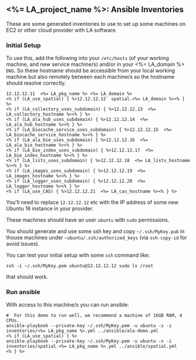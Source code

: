 ## <%= LA_project_name %>: Ansible Inventories

These are some generated inventories to use to set up some machines on EC2 or other cloud provider with LA software.

### Initial Setup

To use this, add the following into your `/etc/hosts` (of your working machine, and new service machine/s) and/or in your <%= LA_domain %> `DNS`. So these hostname should be accessible from your local working machine but also remotely between each machine/s so the hostname should resolve correctly.

```
12.12.12.11  <%= LA_pkg_name %> <%= LA_domain %>
<% if (LA_use_spatial) { %>12.12.12.12  spatial.<%= LA_domain %><% } %>
<% if (LA_collectory_uses_subdomain) { %>12.12.12.13  <%= LA_collectory_hostname %><% } %>
<% if (LA_ala_hub_uses_subdomain) { %>12.12.12.14  <%= LA_ala_hub_hostname %><% } %>
<% if (LA_biocache_service_uses_subdomain) { %>12.12.12.15  <%= LA_biocache_service_hostname %><% } %>
<% if (LA_ala_bie_uses_subdomain) { %>12.12.12.16  <%= LA_ala_bie_hostname %><% } %>
<% if (LA_bie_index_uses_subdomain) { %>12.12.12.17  <%= LA_bie_index_hostname %><% } %>
<% if (LA_lists_uses_subdomain) { %>12.12.12.18  <%= LA_lists_hostname %><% } %>
<% if (LA_images_uses_subdomain) { %>12.12.12.19  <%= LA_images_hostname %><% } %>
<% if (LA_logger_uses_subdomain) { %>12.12.12.20  <%= LA_logger_hostname %><% } %>
<% if (LA_use_CAS) { %>12.12.12.21  <%= LA_cas_hostname %><% } %>
```

You'll need to replace `12.12.12.12` etc with the IP address of some new Ubuntu 16 instance in your provider.

These machines should have an user `ubuntu` with `sudo` permissions.

You should generate and use some ssh key and copy `~/.ssh/MyKey.pub` in thouse machines under `~ubuntu/.ssh/authorized_keys` (via `ssh-copy-id` for avoid issues).

You can test your initial setup with some `ssh` command like:
```
ssh -i ~/.ssh/MyKey.pem ubuntu@12.12.12.12 sudo ls /root
```
that should work.

### Run ansible

With access to this machine/s you can run ansible:

```
#  For this demo to run well, we recommend a machine of 16GB RAM, 4 CPUs.
ansible-playbook --private-key ~/.ssh/MyKey.pem -u ubuntu -s -i inventories/<%= LA_pkg_name %>.yml ../ansible/ala-demo.yml
<% if (LA_use_spatial) { %>
ansible-playbook --private-key ~/.ssh/MyKey.pem -u ubuntu -s -i inventories/spatial.<%= LA_pkg_name %>.yml ../ansible/spatial.yml
<% } %>
```
